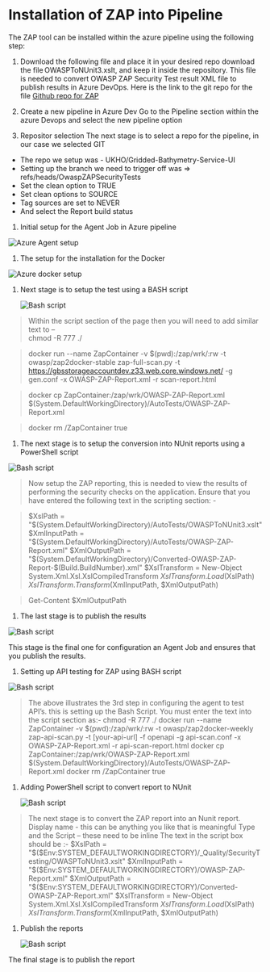 # Installation of ZAP into Pipeline 

The ZAP tool can be installed within the azure pipeline using the following step: 

1. Download the following file and place it in your desired repo 
download the file OWASPToNUnit3.xslt, and keep it inside the repository. This file is needed to convert OWASP ZAP Security Test result XML file to publish results in Azure DevOps.
Here is the link to the git repo for the file [Github repo for ZAP](https://dev.azure.com/francislacroix/_git/CodeShare?path=/OWASPBlog/OWASPToNUnit3.xslt)

1.	Create a new pipeline in Azure Dev 
Go to the Pipeline section within the azure Devops and select the new pipeline option 

1.	Repositor selection 
The next stage is to select a repo for the pipeline, in our case we selected GIT 

- The repo we setup was - UKHO/Gridded-Bathymetry-Service-UI
- Setting up the branch we need to trigger off was => refs/heads/OwaspZAPSecurityTests 
-	Set the clean option to TRUE 
-	Set clean options to SOURCE 
-	Tag sources are set to NEVER 
-	And select the Report build status
  
1.	Initial setup for the Agent Job in Azure pipeline
   
![Azure Agent setup](https://github.com/UKHO/docs/blob/Security-test-automation/quality-assurance/images/zapazuresetup.jpg)

1.	The setup for the installation for the Docker
   
   ![Azure docker setup](https://github.com/UKHO/docs/blob/Security-test-automation/quality-assurance/images/zap2.jpg)

1. Next stage is to setup the test using a BASH script
   
   ![Bash script](https://github.com/UKHO/docs/blob/Security-test-automation/quality-assurance/images/zap3.jpg)

> Within the script section of the page then you will need to add similar text to –  
chmod -R 777  ./ 
 
> docker run --name ZapContainer -v $(pwd):/zap/wrk/:rw -t owasp/zap2docker-stable zap-full-scan.py -t https://gbsstorageaccountdev.z33.web.core.windows.net/ -g gen.conf -x OWASP-ZAP-Report.xml -r scan-report.html 
 
> docker cp ZapContainer:/zap/wrk/OWASP-ZAP-Report.xml $(System.DefaultWorkingDirectory)/AutoTests/OWASP-ZAP-Report.xml 
 
> docker rm /ZapContainer 
true

1.	The next stage is to setup the conversion into NUnit reports using a PowerShell script
   
   ![Bash script](https://github.com/UKHO/docs/blob/Security-test-automation/quality-assurance/images/zap4.jpg)

> Now setup the ZAP reporting, this is needed to view the results of performing the security checks on the application. Ensure that you have entered the following text in the scripting section: -

> $XslPath = "$(System.DefaultWorkingDirectory)/AutoTests/OWASPToNUnit3.xslt" 
$XmlInputPath = "$(System.DefaultWorkingDirectory)/AutoTests/OWASP-ZAP-Report.xml" 
$XmlOutputPath = "$(System.DefaultWorkingDirectory)/Converted-OWASP-ZAP-Report-$(Build.BuildNumber).xml" 
$XslTransform = New-Object System.Xml.Xsl.XslCompiledTransform 
$XslTransform.Load($XslPath) 
$XslTransform.Transform($XmlInputPath, $XmlOutputPath) 
 
> Get-Content $XmlOutputPath 


1.	The last stage is to publish the results
   
   ![Bash script](https://github.com/UKHO/docs/blob/Security-test-automation/quality-assurance/images/zap5.jpg)

This stage is the final one for configuration an Agent Job and ensures that you publish the results. 

1.	Setting up API testing for ZAP using BASH script
    
   ![Bash script](https://github.com/UKHO/docs/blob/Security-test-automation/quality-assurance/images/zap6.jpg)
   
> The above illustrates the 3rd step in configuring the agent to test API’s. this is setting up the Bash Script. You must enter the text into the script section as:- 
chmod -R 777 ./ 
docker run --name ZapContainer -v $(pwd):/zap/wrk/:rw -t owasp/zap2docker-weekly zap-api-scan.py -t [your-api-url] -f openapi -g api-scan.conf -x OWASP-ZAP-Report.xml -r api-scan-report.html 
docker cp ZapContainer:/zap/wrk/OWASP-ZAP-Report.xml $(System.DefaultWorkingDirectory)/AutoTests/OWASP-ZAP-Report.xml 
docker rm /ZapContainer 
true 

1. Adding PowerShell script to convert report to NUnit
    
   ![Bash script](https://github.com/UKHO/docs/blob/Security-test-automation/quality-assurance/images/zap7.jpg)

> The next stage is to convert the ZAP report into an Nunit report. 
Display name  - this can be anything you like that is meaningful 
Type and the Script – these need to be inline 
The text in the script box should be :- 
$XslPath = "$($Env:SYSTEM_DEFAULTWORKINGDIRECTORY)/_Quality/SecurityTesting/OWASPToNUnit3.xslt" 
$XmlInputPath = "$($Env:SYSTEM_DEFAULTWORKINGDIRECTORY)/OWASP-ZAP-Report.xml" 
$XmlOutputPath = "$($Env:SYSTEM_DEFAULTWORKINGDIRECTORY)/Converted-OWASP-ZAP-Report.xml" 
$XslTransform = New-Object System.Xml.Xsl.XslCompiledTransform 
$XslTransform.Load($XslPath) 
$XslTransform.Transform($XmlInputPath, $XmlOutputPath) 
 

1. Publish the reports
    
   ![Bash script](https://github.com/UKHO/docs/blob/Security-test-automation/quality-assurance/images/zap8.jpg)

The final stage is to publish the report
